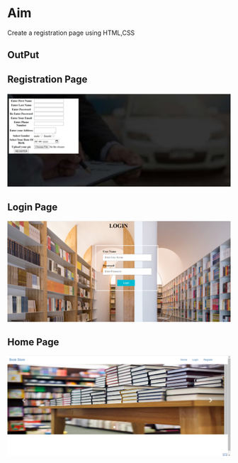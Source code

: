 # Aim
Create a registration page using HTML,CSS
## OutPut
## Registration Page
![output](register.png)
## Login Page
![output](loginpage.png)
## Home Page
![output](homepage.png)

